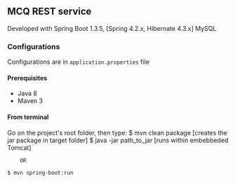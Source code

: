## MCQ REST service 
Developed with Spring Boot 1.3.5, [Spring 4.2.x, Hibernate 4.3.x] MySQL

### Configurations

Configurations are in `application.properties` file 

#### Prerequisites

- Java 8
- Maven 3

#### From terminal

Go on the project's root folder, then type:
	$ mvn clean package			[creates the jar package in target folder]
	$ java -jar path_to_jar		[runs within embebbeded Tomcat]

		OR

    $ mvn spring-boot:run